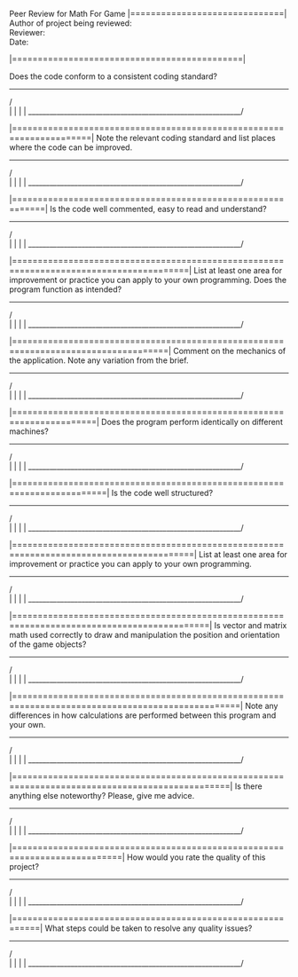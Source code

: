 Peer Review for Math For Game
|==============================|
Author of project being reviewed:  
Reviewer:  
Date:  

|=============================================|
 
Does the code conform to a consistent coding standard?  

 ____________________________________________________________
/							     \
|							      |
|							      |
\____________________________________________________________/
 
|=====================================================================|
Note the relevant coding standard and list places where the code can be improved. 
 ____________________________________________________________
/							     \
|							      |
|							      |
\____________________________________________________________/
 
|============================================================|
Is the code well commented, easy to read and understand? 

 ____________________________________________________________
/							     \
|							      |
|							      |
\____________________________________________________________/

|========================================================================================|
List at least one area for improvement or practice you can apply to your own programming. 
 Does the program function as intended? 
 
 ____________________________________________________________
/							     \
|							      |
|							      |
\____________________________________________________________/

|====================================================================================|
Comment on the mechanics of the application. Note any variation from the brief.
 
 ____________________________________________________________
/							     \
|							      |
|							      |
\____________________________________________________________/

|======================================================================|
Does the program perform identically on different machines? 
 
 ____________________________________________________________
/							     \
|							      |
|							      |
\____________________________________________________________/

|========================================================================|
Is the code well structured?  

 ____________________________________________________________
/							     \
|							      |
|							      |
\____________________________________________________________/

|=========================================================================================|
List at least one area for improvement or practice you can apply to your own programming. 
 
 ____________________________________________________________
/							     \
|							      |
|							      |
\____________________________________________________________/

|============================================================================================|
Is vector and matrix math used correctly to draw and manipulation the position and orientation of the game objects? 

 ____________________________________________________________
/							     \
|							      |
|							      |
\____________________________________________________________/

|==================================================================================================|
Note any differences in how calculations are performed between this program and your own. 
 
 ____________________________________________________________
/							     \
|							      |
|							      |
\____________________________________________________________/

|================================================================================================|
Is there anything else noteworthy? Please, give me advice.


 ____________________________________________________________
/							     \
|							      |
|							      |
\____________________________________________________________/


|===========================================================================|
How would you rate the quality of this project? 
 
 ____________________________________________________________
/							     \
|							      |
|							      |
\____________________________________________________________/

|===========================================================|
What steps could be taken to resolve any quality issues? 
 
 
 ____________________________________________________________
/							     \
|							      |
|							      |
\____________________________________________________________/
 